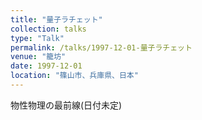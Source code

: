 ```yaml
---
title: "量子ラチェット"
collection: talks
type: "Talk"
permalink: /talks/1997-12-01-量子ラチェット
venue: "籠坊"
date: 1997-12-01
location: "篠山市、兵庫県、日本"
---
```


物性物理の最前線(日付未定)
